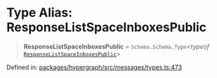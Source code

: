 # Type Alias: ResponseListSpaceInboxesPublic

> **ResponseListSpaceInboxesPublic** = `Schema.Schema.Type`\<*typeof* [`ResponseListSpaceInboxesPublic`](../variables/ResponseListSpaceInboxesPublic.md)\>

Defined in: [packages/hypergraph/src/messages/types.ts:473](https://github.com/hashirpm/hypergraph/blob/ab4ea1cdb9430798142e0d735aac9d31c2cf0ae0/packages/hypergraph/src/messages/types.ts#L473)
